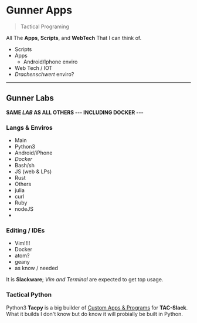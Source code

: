 # Gunner Apps

> Tactical Programing

All The **Apps**, **Scripts**, and **WebTech** That I can think of.

-   Scripts
-   Apps
    -   Android/Iphone enviro
-   Web Tech / IOT
-   _Drachenschwert_ enviro?

* * *

## Gunner Labs

**SAME _**LAB**_ AS ALL OTHERS --- INCLUDING DOCKER ---**

### Langs & Enviros

-   Main
-   Python3
-   Android/iPhone
-   _Docker_
-   Bash/sh
-   JS (web & LPs)
-   Rust
-   Others
-   julia
-   curl
-   Ruby
-   nodeJS
-   

### Editing / IDEs

-   Vim!!!!
-   Docker
-   atom?
-   geany
-   as know / needed

It is **Slackware**; _Vim and Terminal_ are expected to get top usage.

### Tactical Python

Python3 **Tacpy** is a big builder of [Custom Apps & Programs](#) for **TAC-Slack**.
What it builds I don't know but do know it will probially be built in Python.
